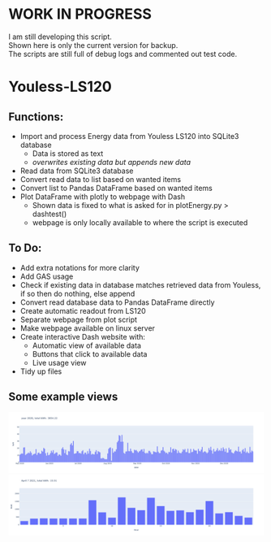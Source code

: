 # WORK IN PROGRESS
I am still developing this script. \
Shown here is only the current version for backup. \
The scripts are still full of debug logs and commented out test code.

# Youless-LS120

## Functions:
 - Import and process Energy data from Youless LS120 into SQLite3 database 
	- Data is stored as text
	- *overwrites existing data but appends new data*
 - Read data from SQLite3 database
 - Convert read data to list based on wanted items
 - Convert list to Pandas DataFrame based on wanted items
 - Plot DataFrame with plotly to webpage with Dash
	- Shown data is fixed to what is asked for in plotEnergy.py > dashtest()
	- webpage is only locally available to where the script is executed

## To Do:
 - Add extra notations for more clarity
 - Add GAS usage
 - Check if existing data in database matches retrieved data from Youless, if so then do nothing, else append
 - Convert read database data to Pandas DataFrame directly
 - Create automatic readout from LS120
 - Separate webpage from plot script
 - Make webpage available on linux server
 - Create interactive Dash website with:
	- Automatic view of available data
	- Buttons that click to available data
	- Live usage view
 - Tidy up files
 
## Some example views
![Year overview](year.png)\
![Day overview](day.png) 